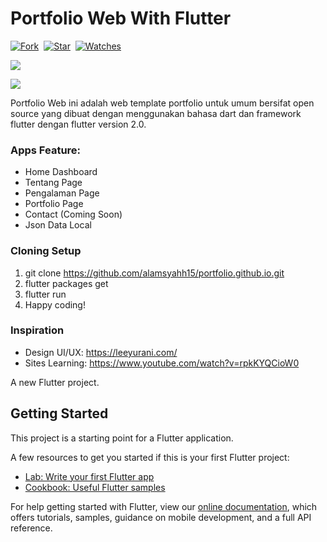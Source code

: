 # Portfolio Web With Flutter

[![Fork](https://img.shields.io/github/forks/alamsyahh15/portfolio.github.io?style=social)](https://github.com/alamsyahh15/portfolio.github.io/fork)&nbsp; [![Star](https://img.shields.io/github/stars/alamsyahh15/portfolio.github.io?style=social)](https://github.com/alamsyahh15/portfolio.github.io/star)&nbsp; [![Watches](https://img.shields.io/github/watchers/alamsyahh15/portfolio.github.io?style=social)](https://github.com/alamsyahh15/portfolio.github.io/)&nbsp;


<p><img  src="hhttps://i.ibb.co/zSD01Q2/Screenshot-2021-05-18-15-34-52.png"/></p>

<p><img  src="https://i.ibb.co/PtXnpp6/Screenshot-2021-05-18-15-35-10.png"/></p>

Portfolio Web ini adalah web template portfolio untuk umum bersifat open source yang dibuat dengan menggunakan bahasa dart dan framework flutter dengan flutter version 2.0.

### Apps Feature:

 - Home Dashboard
 - Tentang Page
 - Pengalaman Page
 - Portfolio Page
 - Contact (Coming Soon)
 - Json Data Local
 

### Cloning Setup 
 1. git clone https://github.com/alamsyahh15/portfolio.github.io.git
 2. flutter packages get
 3. flutter run
 4. Happy coding!

### Inspiration
- Design UI/UX: https://leeyurani.com/
- Sites Learning: https://www.youtube.com/watch?v=rpkKYQCioW0


A new Flutter project.

## Getting Started

This project is a starting point for a Flutter application.

A few resources to get you started if this is your first Flutter project:

- [Lab: Write your first Flutter app](https://flutter.dev/docs/get-started/codelab)
- [Cookbook: Useful Flutter samples](https://flutter.dev/docs/cookbook)

For help getting started with Flutter, view our
[online documentation](https://flutter.dev/docs), which offers tutorials,
samples, guidance on mobile development, and a full API reference.

